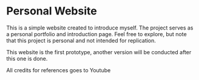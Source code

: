 # Personal Website

This is a simple website created to introduce myself. The project serves as a personal portfolio and introduction page. Feel free to explore, but note that this project is personal and not intended for replication.

This website is the first prototype, another version will be conducted after this one is done.

All credits for references goes to Youtube